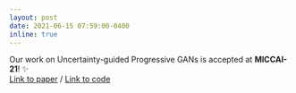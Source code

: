 ```yaml
---
layout: post
date: 2021-06-15 07:59:00-0400
inline: true
---
```


Our work on Uncertainty-guided Progressive GANs is accepted at **MICCAI-21**! :sparkles:
<br>
[Link to paper](https://arxiv.org/abs/2106.15542) / [Link to code](https://github.com/ExplainableML/UncerGuidedI2I)
